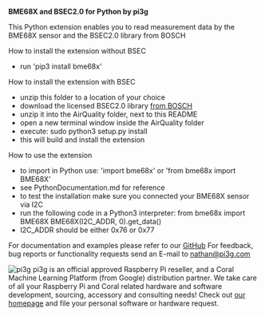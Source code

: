 **BME68X and BSEC2.0 for Python by pi3g**

This Python extension enables you to read measurement data by the BME68X sensor and the BSEC2.0 library from BOSCH

How to install the extension without BSEC
- run 'pip3 install bme68x'

How to install the extension with BSEC
- unzip this folder to a location of your choice
- download the licensed BSEC2.0 library [from BOSCH](https://www.bosch-sensortec.com/software-tools/software/bme688-software/)
- unzip it into the AirQuality folder, next to this README
- open a new terminal window inside the AirQuality folder
- execute: sudo python3 setup.py install
- this will build and install the extension

How to use the extension
- to import in Python use: 'import bme68x' or 'from bme68x import BME68X'
- see PythonDocumentation.md for reference
- to test the installation make sure you connected your BME68X sensor via I2C
- run the following code in a Python3 interpreter:
	from bme68x import BME68X
	BME68X(I2C_ADDR, 0).get_data()
- I2C_ADDR should be either 0x76 or 0x77

For documentation and examples please refer to our [GitHub](https://github.com/pi3g/bme68x-python-library)
For feedback, bug reports or functionality requests send an E-mail to nathan@pi3g.com


![pi3g](https://pi3g.com/wp-content/uploads/2015/06/pi3g-150px-only-transparent-e1622110450400.png)
pi3g is an official approved Raspberry Pi reseller, and a Coral Machine Learning Platform (from Google) distribution partner.
We take care of all your Raspberry Pi and Coral related hardware and software development, sourcing, accessory and consulting needs!
Check out [our homepage](https://pi3g.com) and file your personal software or hardware request.